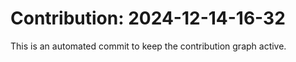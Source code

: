# Contribution: 2024-12-14-16-32
This is an automated commit to keep the contribution graph active.
